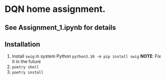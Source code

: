 # DQN home assignment.
## See Assignment_1.ipynb for details

## Installation

1. Install `swig` in system Python `python3.10 -m pip install swig`
    __NOTE__: Fix it in the future
2. `poetry shell`
3. `poetry install`
